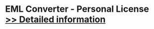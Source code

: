 # EML Converter - Personal License<br />[>> Detailed information](https://secure.shareit.com/shareit/product.html?productid=300790133&affiliateid=200057808)